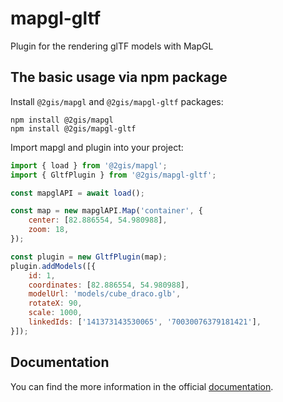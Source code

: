 # mapgl-gltf

Plugin for the rendering glTF models with MapGL

## The basic usage via npm package

Install `@2gis/mapgl` and `@2gis/mapgl-gltf` packages:

```shell
npm install @2gis/mapgl
npm install @2gis/mapgl-gltf
```

Import mapgl and plugin into your project:

```js
import { load } from '@2gis/mapgl';
import { GltfPlugin } from '@2gis/mapgl-gltf';

const mapglAPI = await load();

const map = new mapglAPI.Map('container', {
    center: [82.886554, 54.980988],
    zoom: 18,
});

const plugin = new GltfPlugin(map);
plugin.addModels([{
    id: 1,
    coordinates: [82.886554, 54.980988],
    modelUrl: 'models/cube_draco.glb',
    rotateX: 90,
    scale: 1000,
    linkedIds: ['141373143530065', '70030076379181421'],
}]);
```

## Documentation

You can find the more information in the official [documentation](https://docs.2gis.ru/ru/mapgl/examples/gltf-plugin).
